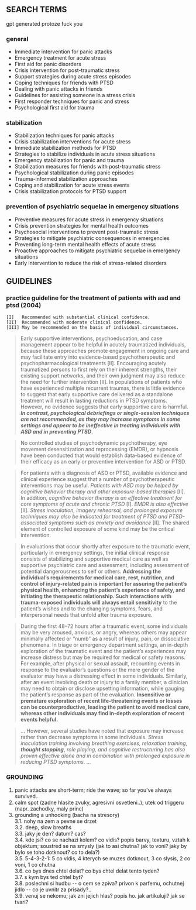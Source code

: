 ## SEARCH TERMS

gpt generated protoze fuck you

### general

* Immediate intervention for panic attacks
* Emergency treatment for acute stress
* First aid for panic disorders
* Crisis intervention for post-traumatic stress
* Support strategies during acute stress episodes
* Coping techniques for friends with PTSD
* Dealing with panic attacks in friends
* Guidelines for assisting someone in a stress crisis
* First responder techniques for panic and stress
* Psychological first aid for trauma

### stabilization 

* Stabilization techniques for panic attacks
* Crisis stabilization interventions for acute stress
* Immediate stabilization methods for PTSD
* Strategies to stabilize individuals in acute stress situations
* Emergency stabilization for panic and trauma
* Stabilization measures for friends with post-traumatic stress
* Psychological stabilization during panic episodes
* Trauma-informed stabilization approaches
* Coping and stabilization for acute stress events
* Crisis stabilization protocols for PTSD support

### prevention of psychiatric sequelae in emergency situations

* Preventive measures for acute stress in emergency situations
* Crisis prevention strategies for mental health outcomes
* Psychosocial interventions to prevent post-traumatic stress
* Strategies to mitigate psychiatric consequences in emergencies
* Preventing long-term mental health effects of acute stress
* Proactive approaches to mitigate psychiatric sequelae in emergency situations
* Early intervention to reduce the risk of stress-related disorders

## GUIDELINES

### practice guideline for the treatment of patients with asd and ptsd (2004)

```
[I]   Recommended with substantial clinical confidence.  
[II]  Recommended with moderate clinical confidence.  
[III] May be recommended on the basis of individual circumstances.
```

> Early supportive interventions, psychoeducation, and case management appear to be helpful in acutely traumatized individuals, because these approaches promote engagement in ongoing care and may facilitate entry into evidence-based psychotherapeutic and psychopharmacological treatments [II]. Encouraging acutely traumatized persons to first rely on their inherent strengths, their existing support networks, and their own judgment may also reduce the need for further intervention [II]. In populations of patients who have experienced multiple recurrent traumas, there is little evidence to suggest that early supportive care delivered as a standalone treatment will result in lasting reductions in PTSD symptoms. However, no evidence suggests that early supportive care is harmful. ___In contrast, psychological debriefings or single-session techniques are not recommended, as they may increase symptoms in some settings and appear to be ineffective in treating individuals with ASD and in preventing PTSD___.

> No controlled studies of psychodynamic psychotherapy, eye movement desensitization and reprocessing (EMDR), or hypnosis have been conducted that would establish data-based evidence of their efficacy as an early or preventive intervention for ASD or PTSD.

> For patients with a diagnosis of ASD or PTSD, available evidence and clinical experience suggest that a number of psychotherapeutic interventions may be useful. _Patients with ASD may be helped by cognitive behavior therapy and other exposure-based therapies_ [II]. In addition, _cognitive behavior therapy is an effective treatment for core symptoms of acute and chronic PTSD_ [I]. _EMDR is also effective_ [II]. _Stress inoculation, imagery rehearsal, and prolonged exposure techniques may also be indicated for treatment of PTSD and PTSD-associated symptoms such as anxiety and avoidance_ [II]. The shared element of controlled exposure of some kind may be the critical intervention.

> In evaluations that occur shortly after exposure to the traumatic event, particularly in emergency settings, the initial clinical response consists of stabilizing and supportive medical care as well as supportive psychiatric care and assessment, including assessment of potential dangerousness to self or others. __Addressing the individual’s requirements for medical care, rest, nutrition, and control of injury-related pain is important for assuring the patient’s physical health, enhancing the patient’s experience of safety, and initiating the therapeutic relationship. Such interactions with trauma-exposed individuals will always entail sensitivity__ to the patient’s wishes and to the changing symptoms, fears, and interpersonal needs that unfold after trauma exposure.

> During the first 48–72 hours after a traumatic event, some individuals may be very aroused, anxious, or angry, whereas others may appear minimally affected or “numb” as a result of injury, pain, or dissociative phenomena. In triage or emergency department settings, an in-depth exploration of the traumatic event and the patient’s experiences may increase distress but may be required for medical or safety reasons. For example, after physical or sexual assault, recounting events in response to the evaluator’s questions or the mere gender of the evaluator may have a distressing effect in some individuals. Similarly, after an event involving death or injury to a family member, a clinician may need to obtain or disclose upsetting information, while gauging the patient’s response as part of the evaluation. __Insensitive or premature exploration of recent life-threatening events or losses can be counterproductive, leading the patient to avoid medical care, whereas other individuals may find in-depth exploration of recent events helpful.__

> ... However, several studies have noted that exposure may increase rather than decrease symptoms in some individuals. _Stress inoculation training involving breathing exercises, relaxation training_, ___thought stopping___, _role playing, and cognitive restructuring has also proven effective alone and in combination with prolonged exposure in reducing PTSD symptoms_. ...

### GROUNDING

1. panic attacks are short-term; ride the wave; so far you've always survived..
2. calm spot (zadne hlasite zvuky, agresivni osvetleni..); utek od triggeru (napr. zachodky, maly princ)
3. grounding a unhooking (bacha na stresory)  
3.1. nohy na zem a pevne se drzet  
3.2. deep, slow breaths  
3.3. jaky je den? datum? cas?  
3.4. kde jsi? co se nachazi kolem? co vidis? popis barvy, texturu, vztah k objektum; soustred se na smysly (jak to asi chutna? jak to voni? jaky by bylo se toho dotknout? co to dela?)  
3.5. 5-4-3-2-1: 5 co vidis, 4 kterych se muzes dotknout, 3 co slysis, 2 co voni, 1 co chutna  
3.6. co bys dnes chtel delat? co bys chtel delat tento tyden?  
3.7. s kym bys ted chtel byt?  
3.8. poslechni si hudbu -- o cem se zpiva? privon k parfemu, ochutnej jidlo -- co je uvnitr za prisady?..  
3.9. venuj se nekomu; jak zni jejich hlas? popis ho. jak artikuluji? jak se tvari?  
